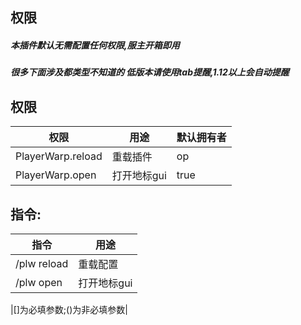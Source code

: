 ## 权限

##### 本插件默认无需配置任何权限,服主开箱即用

##### 很多下面涉及都类型不知道的 低版本请使用tab提醒,1.12以上会自动提醒

## 权限

| 权限                | 用途      | 默认拥有者 |
|-------------------|---------|-------|
| PlayerWarp.reload | 重载插件    | op    |
| PlayerWarp.open   | 打开地标gui | true  |

## 指令:

| 指令          | 用途      |
|-------------|---------|
| /plw reload | 重载配置    |
| /plw open   | 打开地标gui |

|[]为必填参数;()为非必填参数|
